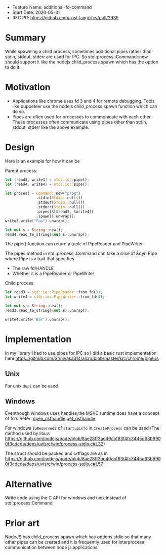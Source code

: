 - Feature Name: additional-fd-command
- Start Date: 2020-05-31
- RFC PR: https://github.com/rust-lang/rfcs/pull/2939

# Summary

While spawning a child process, sometimes additional pipes rather than stdin, stdout, stderr are used for IPC. So std::process::Command::new should support it like the nodejs 
child_process.spawn which has the option to do it.

# Motivation
* Applications like chrome uses fd 3 and 4 for remote debugging. Tools like puppeteer use the nodejs child_process.spawn function which can do so. 
* Pipes are often used for processes to communicate with each other. These processes often communicate using pipes other than stdin, stdout, stderr like the above example.

# Design
Here is an example for how it can be

Parent process:
```rust
let (read3, write3) = std::io::pipe();
let (read4, write4) = std::io::pipe();

let process = Command::new("prog")
              .stdin(Stdio::null())
              .stdout(Stdio::null())
              .stderr(Stdio::null())
              .pipes(&[&read3, &write4])
              .spawn().unwrap();
write3.write("Foo").unwrap();

let mut s = String::new();
read4.read_to_string(&mut s).unwrap();
```

The pipe() function can return a tuple of PipeReader and PipeWriter

The pipes method in std::process::Command can take a slice of &dyn Pipe where Pipe is a trait that specifies
* The raw fd/HANDLE
* Whether it is a PipeReader or PipeWriter

Child process:
```rust
let read3 = std::io::PipeReader::from_fd(3);
let write4 = std::io::PipeWriter::from_fd(4);

let mut s = String::new();
read3.read_to_string(&mut s).unwrap();

write4.write("Bar").unwrap();
```

# Implementation 
In my library I had to use pipes for IPC so I did a basic rust implementation here https://github.com/Srinivasa314/alcro/blob/master/src/chrome/pipe.rs
## Unix
For unix `dup2` can be used

## Windows
Eventhough windows uses handles,the MSVC runtime does have a concept of fd's
Refer:
[open_osfhandle](https://docs.microsoft.com/en-us/cpp/c-runtime-library/reference/open-osfhandle)
[get_osfhandle](https://docs.microsoft.com/en-us/cpp/c-runtime-library/reference/get-osfhandle)


For windows `lpReserved2` of `startupinfo` in `CreateProcess` can be used
(The method used by libuv:
https://github.com/nodejs/node/blob/8ae28ff3ac49cbf83f4fc3445d63b9900f3cdcda/deps/uv/src/win/process-stdio.c#L32)

The struct should be packed and crtflags are as in https://github.com/nodejs/node/blob/8ae28ff3ac49cbf83f4fc3445d63b9900f3cdcda/deps/uv/src/win/process-stdio.c#L57

# Alternative

Write code using the C API for windows and unix instead of std::process:Command

# Prior art
NodeJS has child_process.spawn which has options.stdio so that many other pipes can be created and it is frequently used for interprocess communication between node js applications.